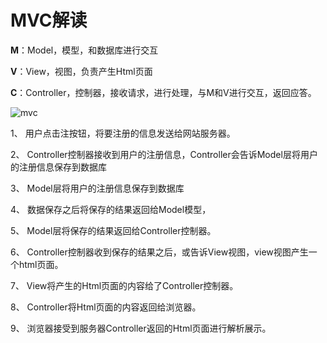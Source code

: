 # MVC解读

**M**：Model，模型，和数据库进行交互

**V**：View，视图，负责产生Html页面

**C**：Controller，控制器，接收请求，进行处理，与M和V进行交互，返回应答。

![mvc](images/mvc.png)

1、  用户点击注按钮，将要注册的信息发送给网站服务器。

2、  Controller控制器接收到用户的注册信息，Controller会告诉Model层将用户的注册信息保存到数据库

3、  Model层将用户的注册信息保存到数据库

4、  数据保存之后将保存的结果返回给Model模型，

5、  Model层将保存的结果返回给Controller控制器。

6、  Controller控制器收到保存的结果之后，或告诉View视图，view视图产生一个html页面。

7、  View将产生的Html页面的内容给了Controller控制器。

8、  Controller将Html页面的内容返回给浏览器。

9、  浏览器接受到服务器Controller返回的Html页面进行解析展示。

